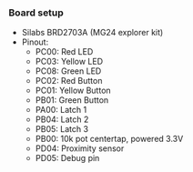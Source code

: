### Board setup

- Silabs BRD2703A (MG24 explorer kit)
- Pinout:
  - PC00: Red LED
  - PC03: Yellow LED
  - PC08: Green LED
  - PC02: Red Button
  - PC01: Yellow Button
  - PB01: Green Button
  - PA00: Latch 1
  - PB04: Latch 2
  - PB05: Latch 3
  - PB00: 10k pot centertap, powered 3.3V
  - PD04: Proximity sensor
  - PD05: Debug pin
